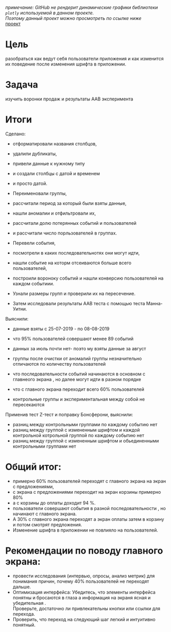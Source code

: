 *примечание: GitHub не рендерит динамические графики библиотеки `plotly` используемой в данном проекте.   
Поэтому данный проект можно просмотреть по ссылке ниже*    
[проект](https://nbviewer.org/github/Jelezo/Practicum_projects/blob/e220e3047bbf32562aa0f82c86a599319c26c06d/users_mobile_products/users_mobile_products.ipynb)

# Цель
 разобраться как  ведут себя пользователи приложения и как изменится их поведение после изменения шрифта в приложении.  
# Задача
 изучить воронки продаж и результаты ААВ эксперимента

# Итоги
Сделано:   
 - отформатировали названия столбцов,    
 - удалили дубликаты,    
 - привели данные к нужному типу    
 - и создали столбцы с  датой и временем      
 - и просто датой. 

 - Переименовали группы,      
 - рассчитали период за который были взяты данные,     
 - нашли аномалии и отфильтровали их,     
 - рассчитали долю потерянных событий и пользователей     
 - и рассчитали число порльзователей в группах.   

 - Перевели события,   
 - посмотрели в каких последовательнотях они могут идти,    
 - нашли событие на которм отсеиваются больше всего пользователей,    
 - построили вороноку событий и нашли конверсию пользователей на каждом событиии. 
 - Узнали размеры групп и проверили их на пересечение.
 - Затем исследовали результаты ААВ теста с помощью теста Манна-Уитни. 

Выяснили:    
 - данные взяты с 25-07-2019 - по 08-08-2019   
 - что 95% пользователей совершают менее 89 событий
 - данных за июль почти нет- поэто му взяты данные за август
 - группы после очистки от аномалий группы незначительно отличаются по количеству пользователей
 
 - что последовательности событий начинаются в основном с главнеого экрана , но далее могут идти в разном порядке   
 - что с главного экрана переходит всего 60% пользователей   
 - контрольные группы и экспериментальная  между собой не пересекаются  


 Применив тест Z-тест и поправку Бонсферони, выяснили: 
 - разниц между контрольными группами по каждому событию нет
 - разниц между группой с измененным шрифтом  и каждой контрольной котрольной группой по каждому событию нет
 - разниц между группой с измененным шрифтом и обьединенными контрольными группами нет


# Общий итог:
- примерно 60% пользователей переходят с главного экрана на экран с предложениями, 
- с экрана с предложениями переходит на экран корзины примерно 80% 
- а с корзины до оплаты доходит 94 %.
- пользователи совершают события в разной последовательности , но начинают с главного экрана.   
- А 30% с главного экрана переходят а экран оплаты затем в корзину и потом смотрят предложения.
- Изменение шрифта в приложении не повлияло на пользователей.

# Рекомендации по поводу главного экрана:   
- провести исследования (интервью, опросы, анализ метрик) для понимания причин, почему 40% пользователей не переходят дальше.
-  Оптимизация интерфейса: Убедитесь, что элементы интерфейса понятны и бросаются в глаза а информация на экраня ясная и убедительная .    
Проверьте, достаточно ли привлекательны кнопки или ссылки для перехода.
- Проверить, что переход на следующий шаг легкий и интуитивно понятный.
